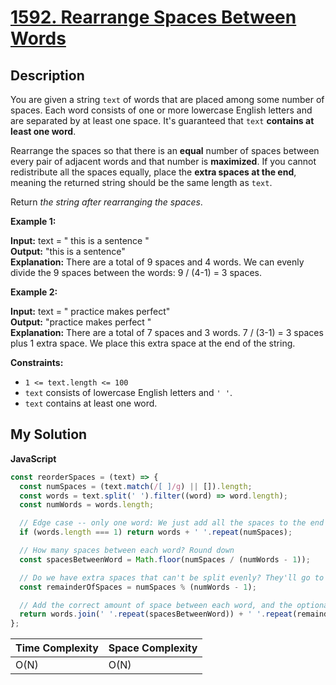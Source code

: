 # [1592. Rearrange Spaces Between Words](https://leetcode.com/problems/rearrange-spaces-between-words)

## Description

You are given a string `text` of words that are placed among some number of spaces. Each word consists of one or more lowercase English letters and are separated by at least one space. It's guaranteed that `text` **contains at least one word**.

Rearrange the spaces so that there is an **equal** number of spaces between every pair of adjacent words and that number is **maximized**. If you cannot redistribute all the spaces equally, place the **extra spaces at the end**, meaning the returned string should be the same length as `text`.

Return _the string after rearranging the spaces_.

**Example 1:**

**Input:** text = " this is a sentence "  
**Output:** "this is a sentence"  
**Explanation:** There are a total of 9 spaces and 4 words. We can evenly divide the 9 spaces between the words: 9 / (4-1) = 3 spaces.

**Example 2:**

**Input:** text = " practice makes perfect"  
**Output:** "practice makes perfect "  
**Explanation:** There are a total of 7 spaces and 3 words. 7 / (3-1) = 3 spaces plus 1 extra space. We place this extra space at the end of the string.

**Constraints:**

- `1 <= text.length <= 100`
- `text` consists of lowercase English letters and `' '`.
- `text` contains at least one word.

## My Solution

**JavaScript**

```js
const reorderSpaces = (text) => {
  const numSpaces = (text.match(/[ ]/g) || []).length;
  const words = text.split(' ').filter((word) => word.length);
  const numWords = words.length;

  // Edge case -- only one word: We just add all the spaces to the end
  if (words.length === 1) return words + ' '.repeat(numSpaces);

  // How many spaces between each word? Round down
  const spacesBetweenWord = Math.floor(numSpaces / (numWords - 1));

  // Do we have extra spaces that can't be split evenly? They'll go to the end
  const remainderOfSpaces = numSpaces % (numWords - 1);

  // Add the correct amount of space between each word, and the optional remainder space at end
  return words.join(' '.repeat(spacesBetweenWord)) + ' '.repeat(remainderOfSpaces);
};
```

| Time Complexity | Space Complexity |
| --------------- | ---------------- |
| O(N)            | O(N)             |
